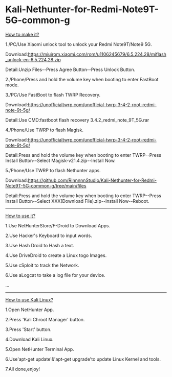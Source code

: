# Kali-Nethunter-for-Redmi-Note9T-5G-common-g  

<u>How to make it?</u>  

1./PC/Use Xiaomi unlock tool to unlock your Redmi Note9T/Note9 5G.  

Download:https://miuirom.xiaomi.com/rom/u1106245679/6.5.224.28/miflash_unlock-en-6.5.224.28.zip  

Detail:Unzip Files--Press Agree Button--Press Unlock Button.  

2./Phone/Press and hold the volume key when booting to enter FastBoot mode.  

3./PC/Use FastBoot to flash TWRP Recovery.  

Download:https://unofficialtwrp.com/unofficial-twrp-3-4-2-root-redmi-note-9t-5g/  

Detail:Use CMD:fastboot flash recovery 3.4.2_redmi_note_9T_5G.rar  

4./Phone/Use TWRP to flash Magisk.  

Download:https://unofficialtwrp.com/unofficial-twrp-3-4-2-root-redmi-note-9t-5g/  

Detail:Press and hold the volume key when booting to enter TWRP--Press Install Button--Select Magisk-v21.4.zip--Install Now.  

5./Phone/Use TWRP to flash Nethunter apps.

Download:https://github.com/RinnnnnStudio/Kali-Nethunter-for-Redmi-Note9T-5G-common-g/tree/main/files  

Detail:Press and hold the volume key when booting to enter TWRP--Press Install Button--Select XXX(Download File).zip--Install Now--Reboot.  

***

<u>How to use it?</u>  

1.Use NetHunterStore/F-Droid to Download Apps.  

2.Use Hacker's Keyboard to input words.  

3.Use Hash Droid to Hash a text.  

4.Use DriveDroid to create a Linux togo Images.  

5.Use cSploit to track the Network.  

6.Use aLogcat to take a log file for your device.  

...  

***

<u>How to use Kali Linux?</u>  

1.Open NetHunter App.  

2.Press 'Kali Chroot Manager' button.  

3.Press 'Start' button.  

4.Download Kali Linux.  

5.Open NetHunter Terminal App.  

6.Use'apt-get update'&'apt-get upgrade'to update Linux Kernel and tools.  

7.All done,enjoy!

